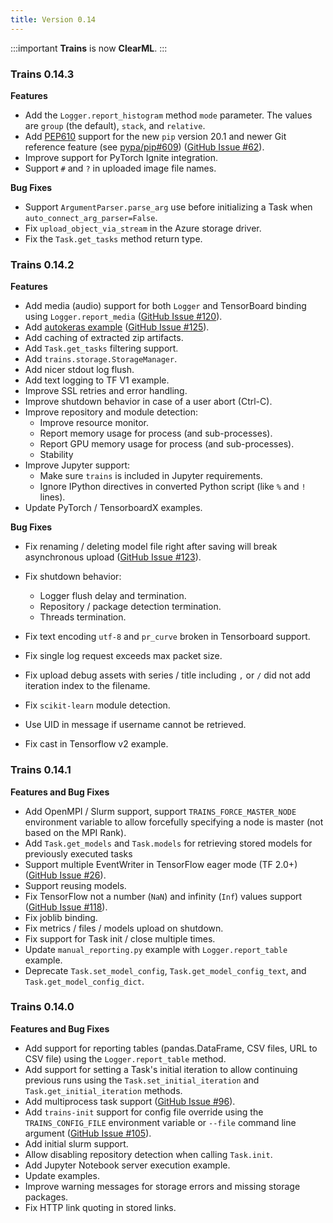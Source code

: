 ```yaml
---
title: Version 0.14
---
```


:::important
**Trains** is now **ClearML**.
:::



### Trains 0.14.3

**Features**
    
* Add the `Logger.report_histogram` method `mode` parameter.
 The values are `group` (the default), `stack`, and `relative`.
* Add [PEP610](https://www.python.org/dev/peps/pep-0610/) support for the new `pip` version 20.1 and newer Git reference 
  feature (see [pypa/pip#609](https://github.com/pypa/pip/issues/609)) ([GitHub Issue #62](https://github.com/allegroai/trains/issues/62)).
* Improve support for PyTorch Ignite integration.
* Support `#` and `?` in uploaded image file names.

**Bug Fixes**

* Support `ArgumentParser.parse_arg` use before initializing a Task when `auto_connect_arg_parser=False`.
* Fix `upload_object_via_stream` in the Azure storage driver.
* Fix the `Task.get_tasks` method return type.


### Trains 0.14.2

**Features**
* Add media (audio) support for both `Logger` and TensorBoard binding using `Logger.report_media` ([GitHub Issue #120](https://github.com/allegroai/trains/issues/120)).
* Add [autokeras example](https://github.com/allegroai/trains/blob/master/examples/frameworks/autokeras/autokeras_imdb_example.py) ([GitHub Issue #125](https://github.com/allegroai/trains/issues/125)).
* Add caching of extracted zip artifacts.
* Add `Task.get_tasks` filtering support.
* Add `trains.storage.StorageManager`.
* Add nicer stdout log flush.
* Add text logging to TF V1 example.
* Improve SSL retries and error handling.
* Improve shutdown behavior in case of a user abort (Ctrl-C).
* Improve repository and module detection:
    * Improve resource monitor.
    * Report memory usage for process (and sub-processes).
    * Report GPU memory usage for process (and sub-processes).
    * Stability
* Improve Jupyter support:
    * Make sure `trains` is included in Jupyter requirements.
    * Ignore IPython directives in converted Python script (like `%` and `!` lines).
* Update PyTorch / TensorboardX examples.

**Bug Fixes**

* Fix renaming / deleting model file right after saving will break asynchronous upload ([GitHub Issue #123](https://github.com/allegroai/trains/issues/123)).
* Fix shutdown behavior:
    
    * Logger flush delay and termination.
    * Repository / package detection termination.
    * Threads termination.
    
* Fix text encoding `utf-8` and `pr_curve` broken in Tensorboard support.
* Fix single log request exceeds max packet size.
* Fix upload debug assets with series / title including `,` or `/` did not add iteration index to the filename.
* Fix `scikit-learn` module detection.
* Use UID in message if username cannot be retrieved.
* Fix cast in Tensorflow v2 example.


### Trains 0.14.1

**Features and Bug Fixes**

* Add OpenMPI / Slurm support, support `TRAINS_FORCE_MASTER_NODE` environment variable to allow forcefully specifying a node is master (not based on the MPI Rank).
* Add `Task.get_models` and `Task.models` for retrieving stored models for previously executed tasks
* Support multiple EventWriter in TensorFlow eager mode (TF 2.0+) ([GitHub Issue #26](https://github.com/allegroai/trains/issues/26)).
* Support reusing models.
* Fix TensorFlow not a number (`NaN`) and infinity (`Inf`)
values support ([GitHub Issue #118](https://github.com/allegroai/trains/issues/118)).
* Fix joblib binding.
* Fix metrics / files / models upload on shutdown.
* Fix support for Task init / close multiple times.
* Update `manual_reporting.py` example with `Logger.report_table` example.
* Deprecate `Task.set_model_config`, `Task.get_model_config_text`, and `Task.get_model_config_dict`.


### Trains 0.14.0

**Features and Bug Fixes**

* Add support for reporting tables (pandas.DataFrame, CSV files, URL to CSV file) using the `Logger.report_table` method.
* Add support for setting a Task's initial iteration to allow continuing previous runs using the `Task.set_initial_iteration` and `Task.get_initial_iteration` methods.
* Add multiprocess task support ([GitHub Issue #96](https://github.com/allegroai/trains/issues/96)).
* Add `trains-init` support for config file override using the `TRAINS_CONFIG_FILE` environment variable or `--file` command line argument  ([GitHub Issue #105](https://github.com/allegroai/trains/issues/105)).     
* Add initial slurm support.
* Allow disabling repository detection when calling `Task.init`.
* Add Jupyter Notebook server execution example.
* Update examples.
* Improve warning messages for storage errors and missing storage packages.
* Fix HTTP link quoting in stored links.


